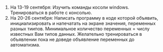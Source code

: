 1. На 13-19 сентября: Изучить команды косоли windows. Тренироваться в работе с консолью.
2. На 20-26 сентября: Написать программу в коде которой объявить, инициализировать и напечатать на экране значения, переменных разных тиипов. Минимальное количество переменных = числу известных Вам типов данных. Желательно тренироваться в объявлении пока не доведе объявление переменных до автоматизма.
